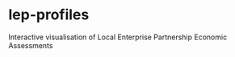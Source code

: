 lep-profiles
============

Interactive visualisation of Local Enterprise Partnership Economic Assessments 
